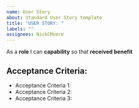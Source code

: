 ```yaml
---
name: User Story
about: Standard User Story template
title: "USER STORY: "
labels: ""
assignees: NickCMoore
---
```


As a **role** I can **capability** so that **received benefit**

## Acceptance Criteria:

- Acceptance Criteria 1:
- Acceptance Criteria 2:
- Acceptance Criteria 3:
